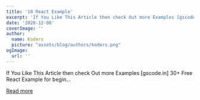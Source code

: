 ```yaml
---
title: '10 React Example'
excerpt: 'If You Like This Article then check Out more Examples [gscode.in]  30+ Free React Example for begin...'
date: '2020-12-08'
coverImage: ''
author:
  name: Koders
  picture: "assets/blog/authors/koders.png"
ogImage:
  url: ''
---
```


If You Like This Article then check Out more Examples [gscode.in]  30+ Free React Example for begin...

[Read more](https://dev.to/gscode/10-react-example-3fi0)
